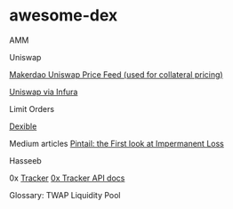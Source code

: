 # awesome-dex

AMM



Uniswap

[Makerdao Uniswap Price Feed (used for collateral pricing)](https://github.com/makerdao/uniswap-price-feed)

[Uniswap via Infura](https://blog.infura.io/frontend-dapp-development-2/)


Limit  Orders

[Dexible](https://buidlhub.gitbook.io/dexible/)



Medium articles
[Pintail: the First look at Impermanent Loss](https://pintail.medium.com/uniswap-a-good-deal-for-liquidity-providers-104c0b6816f2)

Hasseeb



0x
[Tracker](https://0xtracker.com/)
[0x Tracker API docs](https://docs.0xtracker.com/api-reference/introduction)





Glossary:
TWAP
Liquidity Pool
